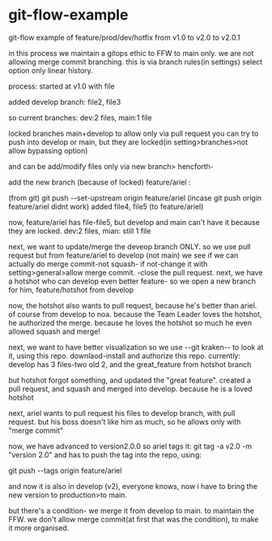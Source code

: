 # git-flow-example
git-flow example of feature/prod/dev/hotfix from v1.0 to v2.0 to v2.0.1

in this process we maintain a gitops ethic to FFW to main only. we are not allowing merge commit branching. 
this is via branch rules(in settings) select option only linear history.

process:
started at v1.0 with file 

added develop branch:
file2, file3

so current branches: dev:2 files, main:1 file

locked branches main+develop to allow only via pull request
you can try to push into develop or main, but they are locked(in setting>branches>not allow bypassing option)

and can be add/modify files only via new branch> hencforth-

add the new branch (because of locked) feature/ariel :

(from git) git push --set-upstream origin feature/ariel (incase git push origin feature/ariel didnt work)
added file4, file5 (to feature/ariel)

now, feature/ariel has file-file5, but develop and main can't have it because they are locked.
dev:2 files, mian: still 1 file


next, we want to update/merge the deveop branch ONLY.
so we use pull request but from feature/ariel to develop (not main)
we see if we can actually do merge commit-not squash- if not-change it with setting>general>allow merge commit.
-close the pull request.
next, we have a hotshot who can develop even better feature-
so we open a new branch for him, feature/hotshot from develop

now, the hotshot also wants to pull request, because he's better than ariel. of course from develop to noa.
because the Team Leader loves the hotshot, he authorized the merge.
because he loves the hotshot so much he even allowed squash and merge!

next, we want to have better visualization so we use --git kraken-- to look at it, using this repo. downlaod-install and authorize this repo.
currently: develop has 3 files-two old 2, and the great_feature from hotshot branch

but hotshot forgot something, and updated the "great feature".
created a pull request, and squash and merged into develop. because he is a loved hotshot

next, ariel wants to pull request his files to develop branch, with pull request.
but his boss doesn't like him as much, so he allows only with "merge commit"

now, we have advanced to version2.0.0
so ariel tags it: git tag -a v2.0 -m "version 2.0"
and has to push the tag into the repo, using:

git push --tags origin feature/ariel

and now it is also in develop (v2), everyone knows, now i have to bring the new version to production>to main.

but there's a condition- we merge it from develop to main. to maintain the FFW. we don't allow merge commit(at first that was the condition), to make it more organised. 



